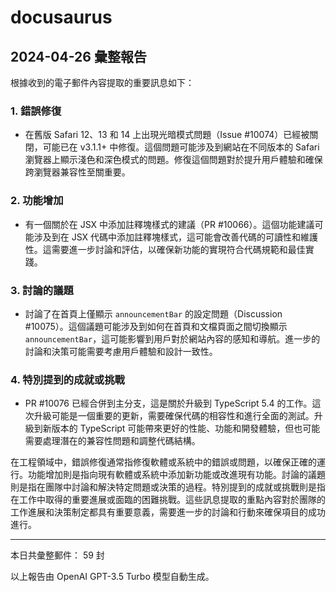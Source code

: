 # docusaurus

## 2024-04-26 彙整報告

根據收到的電子郵件內容提取的重要訊息如下：



### 1. 錯誤修復

- 在舊版 Safari 12、13 和 14 上出現光暗模式問題（Issue #10074）已經被關閉，可能已在 v3.1.1+ 中修復。這個問題可能涉及到網站在不同版本的 Safari 瀏覽器上顯示淺色和深色模式的問題。修復這個問題對於提升用戶體驗和確保跨瀏覽器兼容性至關重要。



### 2. 功能增加

- 有一個關於在 JSX 中添加註釋塊樣式的建議（PR #10066）。這個功能建議可能涉及到在 JSX 代碼中添加註釋塊樣式，這可能會改善代碼的可讀性和維護性。這需要進一步討論和評估，以確保新功能的實現符合代碼規範和最佳實踐。



### 3. 討論的議題

- 討論了在首頁上僅顯示 `announcementBar` 的設定問題（Discussion #10075）。這個議題可能涉及到如何在首頁和文檔頁面之間切換顯示 `announcementBar`，這可能影響到用戶對於網站內容的感知和導航。進一步的討論和決策可能需要考慮用戶體驗和設計一致性。



### 4. 特別提到的成就或挑戰

- PR #10076 已經合併到主分支，這是關於升級到 TypeScript 5.4 的工作。這次升級可能是一個重要的更新，需要確保代碼的相容性和進行全面的測試。升級到新版本的 TypeScript 可能帶來更好的性能、功能和開發體驗，但也可能需要處理潛在的兼容性問題和調整代碼結構。



在工程領域中，錯誤修復通常指修復軟體或系統中的錯誤或問題，以確保正確的運行。功能增加則是指向現有軟體或系統中添加新功能或改進現有功能。討論的議題則是指在團隊中討論和解決特定問題或決策的過程。特別提到的成就或挑戰則是指在工作中取得的重要進展或面臨的困難挑戰。這些訊息提取的重點內容對於團隊的工作進展和決策制定都具有重要意義，需要進一步的討論和行動來確保項目的成功進行。



---



本日共彙整郵件： 59 封



以上報告由 OpenAI GPT-3.5 Turbo 模型自動生成。